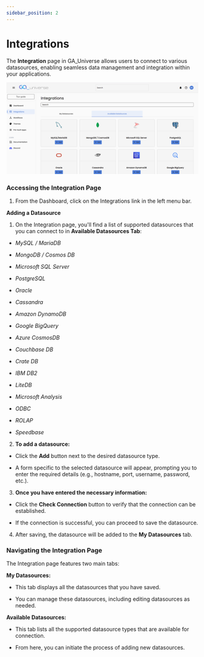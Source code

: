 ```yaml
---
sidebar_position: 2
---
```


# Integrations

The **Integration** page in GA_Universe allows users to connect to various datasources, enabling seamless data management and integration within your applications.

![Integration](../../static/img/Integration1.png)

### Accessing the Integration Page
1. From the Dashboard, click on the Integrations link in the left menu bar.

**Adding a Datasource**
1. On the Integration page, you'll find a list of supported datasources that you can connect to in **Available Datasources Tab**:

- *MySQL / MariaDB*

- *MongoDB / Cosmos DB*

- *Microsoft SQL Server*

- *PostgreSQL*

- *Oracle*

- *Cassandra*

- *Amazon DynamoDB*

- *Google BigQuery*

- *Azure CosmosDB*

- *Couchbase DB*

- *Crate DB*

- *IBM DB2*

- *LiteDB*

- *Microsoft Analysis*

- *ODBC*

- *ROLAP*

- *Speedbase*

2. **To add a datasource:**

- Click the **Add** button next to the desired datasource type.

- A form specific to the selected datasource will appear, prompting you to enter the required details (e.g., hostname, port, username, password, etc.).

3. **Once you have entered the necessary information:**

- Click the **Check Connection** button to verify that the connection can be established.

- If the connection is successful, you can proceed to save the datasource.

4. After saving, the datasource will be added to the **My Datasources** tab.

### Navigating the Integration Page
The Integration page features two main tabs:

**My Datasources:**

- This tab displays all the datasources that you have saved.

- You can manage these datasources, including editing datasources as needed.

**Available Datasources:**

- This tab lists all the supported datasource types that are available for connection.

- From here, you can initiate the process of adding new datasources.